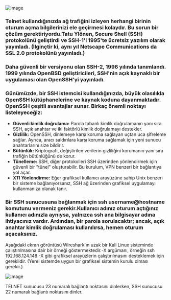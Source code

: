 ![image](https://github.com/user-attachments/assets/c2ec6adc-c745-40ea-b1e1-baae9948805b)


### Telnet kullandığınızda ağ trafiğini izleyen herhangi birinin oturum açma bilgilerinizi ele geçirmesi kolaydır. Bu sorun bir çözüm gerektiriyordu.Tatu Ylönen, Secure Shell (SSH) protokolünü geliştirdi ve SSH-1'i 1995'te ücretsiz yazılım olarak yayınladı. (İlginçtir ki, aynı yıl Netscape Communications da SSL 2.0 protokolünü yayınladı.)

### Daha güvenli bir versiyonu olan SSH-2, 1996 yılında tanımlandı. 1999 yılında OpenBSD geliştiricileri, SSH'nin açık kaynaklı bir uygulaması olan OpenSSH'yi yayınladı.
### Günümüzde, bir SSH istemcisi kullandığınızda, büyük olasılıkla OpenSSH kütüphanelerine ve kaynak koduna dayanmaktadır. OpenSSH çeşitli avantajlar sunar. Birkaç önemli noktayı listeleyeceğiz:

* **Güvenli kimlik doğrulama:** Parola tabanlı kimlik doğrulamanın yanı sıra SSH, açık anahtar ve iki faktörlü kimlik doğrulamayı destekler.
* **Gizlilik:** OpenSSH, dinlemeye karşı koruma sağlayan uçtan uca şifreleme sağlar. Ayrıca, aracı saldırılara karşı koruma sağlamak için yeni sunucu anahtarlarını size bildirir.
* **Bütünlük:** Kriptografi, değiştirilen verilerin gizliliğini korumanın yanı sıra trafiğin bütünlüğünü de korur.
* **Tünelleme:** SSH, diğer protokolleri SSH üzerinden yönlendirmek için güvenli bir "tünel" oluşturabilir. Bu kurulum, VPN benzeri bir bağlantıya yol açar.
* **X11 Yönlendirme:** Eğer grafiksel kullanıcı arayüzüne sahip Unix benzeri bir sisteme bağlanıyorsanız, SSH ağ üzerinden grafiksel uygulamayı kullanmanıza olanak tanır.

### Bir SSH sunucusuna bağlanmak için ssh username@hostname komutunu vermeniz gerekir.Kullanıcı adınız oturum açtığınız kullanıcı adınızla aynıysa, yalnızca ssh ana bilgisayar adına ihtiyacınız vardır. Ardından, bir parola sorulacaktır; ancak, açık anahtar kimlik doğrulaması kullanılırsa, hemen oturum açacaksınız.
Aşağıdaki ekran görüntüsü Wireshark'ın uzak bir Kali Linux sisteminde çalıştırılmasına dair bir örneği göstermektedir.-X argümanı, örneğin ssh 192.168.124.148 -X gibi grafiksel arayüzlerin çalıştırılmasını desteklemek için gereklidir. (Yerel sistemde uygun bir grafiksel sistemin kurulu olması gerekir.)

![image](https://github.com/user-attachments/assets/65394114-30ab-4456-8a7f-92dc84aa230a)

TELNET sunucusu 23 numaralı bağlantı noktasını dinlerken, SSH sunucusu 22 numaralı bağlantı noktasını dinler.

